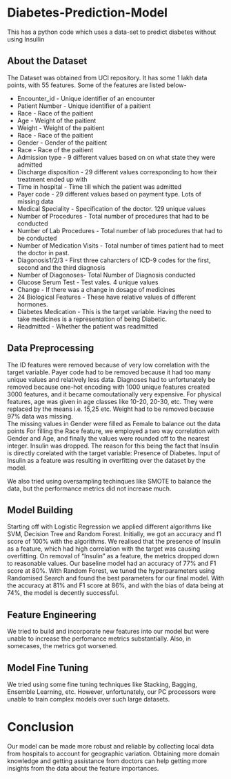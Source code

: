 # Diabetes-Prediction-Model
This has a python code which uses a data-set to predict diabetes without using Insullin
## About the Dataset
The Dataset was obtained from UCI repository. It has some 1 lakh data points, with 55 features. Some of the features are listed below-
* Encounter_id - Unique identifier of an encounter
* Patient Number - Unique identifier of a paitient
* Race - Race of the paitient
* Age - Weight of the paitient
* Weight - Weight of the paitient
* Race - Race of the paitient
* Gender - Gender of the paitient
* Race - Race of the paitient
* Admission type - 9 different values based on on what state they were admitted
* Discharge disposition - 29 different values corresponding to how their treatment ended up with
* Time in hospital - Time till which the patient was admitted
* Payer code - 29 different values based on payment type. Lots of missing data
* Medical Speciality - Specification of the doctor. 129 unique values
* Number of Procedures - Total number of procedures that had to be conducted
* Number of Lab Procedures - Total number of lab procedures that had to be conducted
* Number of Medication Visits - Total number of times patient had to meet the doctor in past. 
* Diagonosis1/2/3 - First three caharcters of ICD-9 codes for the first, second and the third diagnosis
* Number of Diagonoses- Total Number of Diagnosis conducted
* Glucose Serum Test - Test vales. 4 unique values
* Change - If there was a change in dosage of medicines
* 24 Biological Features - These have relative values of different hormones.
* Diabetes Medication - This is the target variable. Having the need to take medicines is a representation of being Diabetic.
* Readmitted - Whether the patient was readmitted

## Data Preprocessing
The ID features were removed because of very low correlation with the target variable. Payer code had to be removed because it had too many unique values and relatively less data. Diagnoses had to unfortunately be removed because one-hot encoding with 1000 unique features created 3000 features, and it became comoutationally very expensive. For physical features, age was given in age classes like 10-20, 20-30, etc. They were replaced by the means i.e. 15,25 etc.
Weight had to be removed because 97% data was missing.  
The missing values in Gender were filled as Female to balance out the data points
For filling the Race feature, we employed a two way correlation with Gender and Age, and finally the values were rounded off to the nearest integer. 
Insulin was dropped. The reason for this being the fact that Insulin is directly corelated with the target variable: Presence of Diabetes. Input of Insulin as a feature was resulting in overfitting over the dataset by the model.

We also tried using oversampling techinques like SMOTE to balance the data, but the performance metrics did not increase much. 


## Model Building
Starting off with Logistic Regression we applied different algorithms like SVM, Decision Tree and Random Forest.
Initially, we got an accuracy and f1 score of 100% with the algorithms. We realised that the presence of Insulin as a feature, which had high correlation with the target was causing overfitting. 
On removal of “Insulin” as a feature, the metrics dropped down to reasonable values. Our baseline model had an accuracy of 77% and F1 score at 80%. 
With Random Forest, we tuned the hyperparameters using Randomised Search and found the best parameters for our final model.
With the accuracy at 81% and F1 score at 86%, and with the bias of data being at 74%, the model is decently successful.

## Feature Engineering
We tried to build and incorporate new features into our model but were unable to increase the perfomance metrics substantially. Also, in somecases, the metrics got worsened.

## Model Fine Tuning
We tried using some fine tuning techniques like Stacking, Bagging, Ensemble Learning, etc. However, unfortunately, our PC processors were unable to train complex models over such large datasets.

# Conclusion
Our model can be made more robust and reliable by collecting local data from hospitals to account for geographic variation. Obtaining more domain knowledge and getting assistance from doctors can help getting more insights from the data about the feature importances. 
